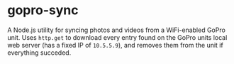 # gopro-sync
A Node.js utility for syncing photos and videos from a WiFi-enabled GoPro unit. Uses ```http.get``` to download every entry found on the GoPro units local web server (has a fixed IP of ```10.5.5.9```), and removes them from the unit if everything succeded.